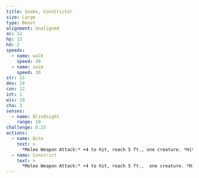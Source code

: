 ```yaml
---
title: Snake, Constrictor
size: Large
type: Beast
alignment: Unaligned
ac: 12
hp: 13
hd: 2
speeds:
  - name: walk
    speed: 30
  - name: swim
    speed: 30
str: 15
dex: 14
con: 12
int: 1
wis: 10
cha: 3
senses:
  - name: Blindsight
    range: 10
challenge: 0.25
actions:
  - name: Bite
    text: >
      *Melee Weapon Attack:* +4 to hit, reach 5 ft., one creature. *Hit:* 5 (1d6 + 2) piercing damage.
  - name: Constrict
    text: >
      *Melee Weapon Attack:* +4 to hit, reach 5 ft.,  one creature. *Hit:* 6 (1d8 + 2) bludgeoning damage, and the target is grappled (escape DC 14). Until this grapple ends, the creature is restrained, and the snake can't constrict another target.
---
```

